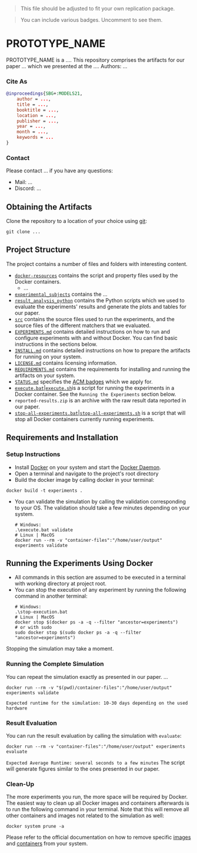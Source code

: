 > This file should be adjusted to fit your own replication package.


> You can include various badges. Uncomment to see them.

[//]: ![Maven](https://github.com/AlexanderSchultheiss/RaQuN/actions/workflows/maven.yml/badge.svg)

[//]: [![Javadoc](https://img.shields.io/badge/Javadocs-online-blue.svg?style=flat)](https://alexanderschultheiss.github.io/RaQuN/docs/)

[//]: [![GitHubPages](https://img.shields.io/badge/GitHub%20Pages-online-blue.svg?style=flat)](https://alexanderschultheiss.github.io/RaQuN/)

[//]: [![DOI](https://zenodo.org/badge/DOI/10.5281/zenodo.5150388.svg)](https://doi.org/10.5281/zenodo.5150388)

# PROTOTYPE_NAME

PROTOTYPE_NAME is a .... This repository comprises the artifacts for our paper
_..._ which we presented at the
....
Authors:
...

### Cite As
```bibtex
@inproceedings{SBG+:MODELS21,
	author = ...,
	title = ...,
	booktitle = ...,
	location = ...,
	publisher = ...,
	year = ...,
	month = ...,
	keywords = ...
}
```

### Contact
Please contact ... if you have any questions:
* Mail: ...
* Discord: ...

## Obtaining the Artifacts
Clone the repository to a location of your choice using [git](https://git-scm.com/):
  ```
  git clone ...
  ```

## Project Structure
The project contains a number of files and folders with interesting content.

* [`docker-resources`](docker-resources) contains the script and property files used by the Docker containers.
    * ...
* [`experimental_subjects`](experimental_subjects) contains the ...
* [`result_analysis_python`](result_analysis_python) contains the Python scripts which we used to evaluate the experiments' results
  and generate the plots and tables for our paper.
* [`src`](src/main/java/de/variantsync/matching) contains the source files used to run the experiments, and the source files
  of the different matchers that we evaluated.
* [`EXPERIMENTS.md`](EXPERIMENTS.md) contains detailed instructions on how to run and configure experiments with and without Docker. You can find basic instructions in the sections below.
* [`INSTALL.md`](INSTALL.md) contains detailed instructions on how to prepare the artifacts for running on your system.
* [`LICENSE.md`](LICENSE.md) contains licensing information.
* [`REQUIREMENTS.md`](REQUIREMENTS.md) contains the requirements for installing and running the artifacts on your system.
* [`STATUS.md`](STATUS.md) specifies the [ACM badges](https://www.acm.org/publications/policies/artifact-review-and-badging-current)
  which we apply for.
* [`execute.bat`](experiment.bat)|[`execute.sh`](experiment.sh)is a script for running the experiments in a Docker container. See the `Running the Experiments` section below.
* `reported-results.zip` is an archive with the raw result data reported in our paper.
* [`stop-all-experiments.bat`](stop-all-experiments.bat)|[`stop-all-experiments.sh`](stop-all-experiments.sh) is a script that will stop all Docker containers currently running experiments.

## Requirements and Installation

### Setup Instructions
* Install [Docker](https://docs.docker.com/get-docker/) on your system and start the [Docker Daemon](https://docs.docker.com/config/daemon/).
* Open a terminal and navigate to the project's root directory
* Build the docker image by calling docker in your terminal:
```shell
docker build -t experiments .  
```

* You can validate the simulation by calling the validation corresponding to your OS. The validation should take a few minutes depending on your system.
  ```shell
  # Windows:
  .\execute.bat validate
  # Linux | MacOS
  docker run --rm -v "container-files":"/home/user/output" experiments validate
  ```

## Running the Experiments Using Docker
* All commands in this section are assumed to be executed in a terminal with working directory at project root.
* You can stop the execution of any experiment by running the following command in another terminal:
  ```shell
  # Windows:
  .\stop-execution.bat
  # Linux | MacOS
  docker stop $(docker ps -a -q --filter "ancestor=experiments")
  # or with sudo
  sudo docker stop $(sudo docker ps -a -q --filter "ancestor=experiments")
  ```
Stopping the simulation may take a moment.

### Running the Complete Simulation
You can repeat the simulation exactly as presented in our paper. ...
```shell
docker run --rm -v "$(pwd)/container-files":"/home/user/output" experiments validate
```
```
Expected runtime for the simulation: 10-30 days depending on the used hardware
```

### Result Evaluation
You can run the result evaluation by calling the simulation  with `evaluate`:
```shell
docker run --rm -v "container-files":"/home/user/output" experiments evaluate
```
`Expected Average Runtime: several seconds to a few minutes`
The script will generate figures similar to the ones presented in our paper.

### Clean-Up
The more experiments you run, the more space will be required by Docker. The easiest way to clean up all Docker images and
containers afterwards is to run the following command in your terminal. Note that this will remove all other containers and images
not related to the simulation as well:
```
docker system prune -a
```
Please refer to the official documentation on how to remove specific [images](https://docs.docker.com/engine/reference/commandline/image_rm/) and [containers](https://docs.docker.com/engine/reference/commandline/container_rm/) from your system.
